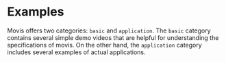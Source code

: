 # Examples

Movis offers two categories: ``basic`` and ``application``.
The ``basic`` category contains several simple demo videos that are helpful for understanding the specifications of movis. 
On the other hand, the ``application`` category includes several examples of actual applications.